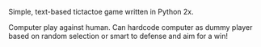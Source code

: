 Simple, text-based tictactoe game written in Python 2x.

Computer play against human.
Can hardcode computer as dummy player based on random selection or
smart to defense and aim for a win!
